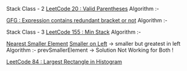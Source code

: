 Stack Class - 2
[LeetCode 20 : Valid Parentheses](https://leetcode.com/problems/valid-parentheses/)
Algorithm :-

[GFG : Expression contains redundant bracket or not](https://www.geeksforgeeks.org/problems/expression-contains-redundant-bracket-or-not/0)
Algorithm :-

Stack Class - 3
[LeetCode 155 : Min Stack](https://leetcode.com/problems/min-stack/)
Algorithm :-

[Nearest Smaller Element](https://www.interviewbit.com/problems/nearest-smaller-element/)
[Smaller on Left](https://www.geeksforgeeks.org/problems/smaller-on-left20360700/1) -> smaller but greatest in left
Algorithm :- prevSmallerElement -> Solution Not Working for Both !

[LeetCode 84 : Largest Rectangle in Histogram](https://leetcode.com/problems/largest-rectangle-in-histogram/description/)